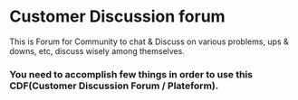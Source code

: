 # Customer Discussion forum
This is Forum for Community to chat & Discuss on various problems, ups & downs, etc, discuss wisely among themselves.


<h3> You need to accomplish few things in order to use this CDF(Customer Discussion Forum / Plateform).</h3>
